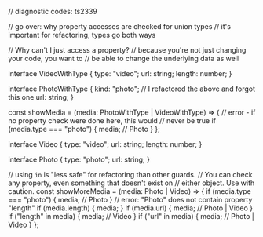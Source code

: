 // diagnostic codes: ts2339

// go over: why property accesses are checked for union types
// it's important for refactoring, types go both ways

// Why can't I just access a property?
// because you're not just changing your code, you want to
// be able to change the underlying data as well

interface VideoWithType {
  type: "video";
  url: string;
  length: number;
}

interface PhotoWithType {
  kind: "photo"; // I refactored the above and forgot this one
  url: string;
}

const showMedia = (media: PhotoWithType | VideoWithType) => {
  // error - if no property check were done here, this would
  // never be true
  if (media.type === "photo") {
    media; // Photo
  }
};

interface Video {
  type: "video";
  url: string;
  length: number;
}

interface Photo {
  type: "photo";
  url: string;
}

// using `in` is "less safe" for refactoring than other guards.
// You can check any property, even something that doesn't exist on
// either object. Use with caution.
const showMoreMedia = (media: Photo | Video) => {
  if (media.type === "photo") {
    media; // Photo
  }
  // error: "Photo" does not contain property "length"
  if (media.length) {
    media;
  }
  if (media.url) {
    media; // Photo | Video
  }
  if ("length" in media) {
    media; // Video
  }
  if ("url" in media) {
    media; // Photo | Video
  }
};

